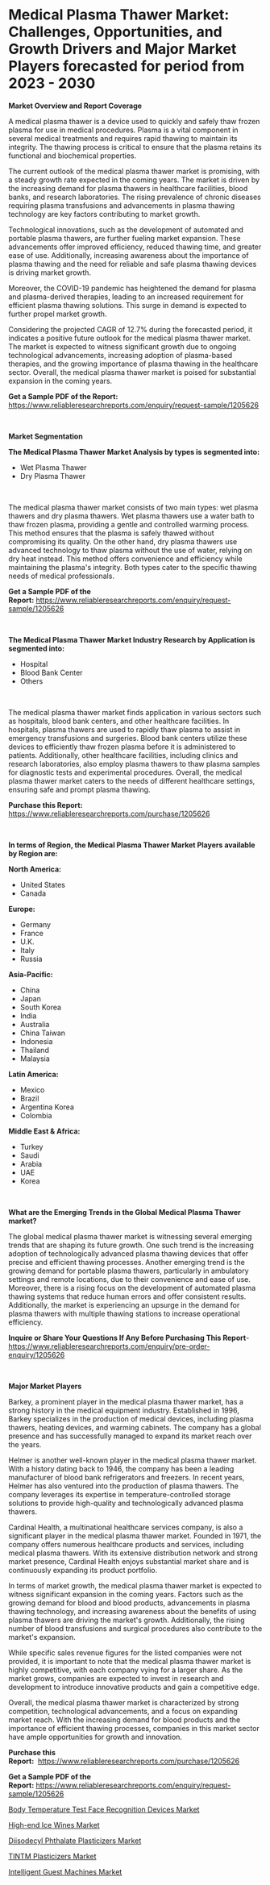 <p><h1>Medical Plasma Thawer Market: Challenges, Opportunities, and Growth Drivers and Major Market Players forecasted for period from 2023 - 2030</h1></p><p><strong>Market Overview and Report Coverage</strong></p>
<p><p>A medical plasma thawer is a device used to quickly and safely thaw frozen plasma for use in medical procedures. Plasma is a vital component in several medical treatments and requires rapid thawing to maintain its integrity. The thawing process is critical to ensure that the plasma retains its functional and biochemical properties.</p><p>The current outlook of the medical plasma thawer market is promising, with a steady growth rate expected in the coming years. The market is driven by the increasing demand for plasma thawers in healthcare facilities, blood banks, and research laboratories. The rising prevalence of chronic diseases requiring plasma transfusions and advancements in plasma thawing technology are key factors contributing to market growth.</p><p>Technological innovations, such as the development of automated and portable plasma thawers, are further fueling market expansion. These advancements offer improved efficiency, reduced thawing time, and greater ease of use. Additionally, increasing awareness about the importance of plasma thawing and the need for reliable and safe plasma thawing devices is driving market growth.</p><p>Moreover, the COVID-19 pandemic has heightened the demand for plasma and plasma-derived therapies, leading to an increased requirement for efficient plasma thawing solutions. This surge in demand is expected to further propel market growth.</p><p>Considering the projected CAGR of 12.7% during the forecasted period, it indicates a positive future outlook for the medical plasma thawer market. The market is expected to witness significant growth due to ongoing technological advancements, increasing adoption of plasma-based therapies, and the growing importance of plasma thawing in the healthcare sector. Overall, the medical plasma thawer market is poised for substantial expansion in the coming years.</p></p>
<p><strong>Get a Sample PDF of the Report:</strong> <a href="https://www.reliableresearchreports.com/enquiry/request-sample/1205626">https://www.reliableresearchreports.com/enquiry/request-sample/1205626</a></p>
<p>&nbsp;</p>
<p><strong>Market Segmentation</strong></p>
<p><strong>The Medical Plasma Thawer Market Analysis by types is segmented into:</strong></p>
<p><ul><li>Wet Plasma Thawer</li><li>Dry Plasma Thawer</li></ul></p>
<p>&nbsp;</p>
<p><p>The medical plasma thawer market consists of two main types: wet plasma thawers and dry plasma thawers. Wet plasma thawers use a water bath to thaw frozen plasma, providing a gentle and controlled warming process. This method ensures that the plasma is safely thawed without compromising its quality. On the other hand, dry plasma thawers use advanced technology to thaw plasma without the use of water, relying on dry heat instead. This method offers convenience and efficiency while maintaining the plasma's integrity. Both types cater to the specific thawing needs of medical professionals.</p></p>
<p><strong>Get a Sample PDF of the Report:</strong>&nbsp;<a href="https://www.reliableresearchreports.com/enquiry/request-sample/1205626">https://www.reliableresearchreports.com/enquiry/request-sample/1205626</a></p>
<p>&nbsp;</p>
<p><strong>The Medical Plasma Thawer Market Industry Research by Application is segmented into:</strong></p>
<p><ul><li>Hospital</li><li>Blood Bank Center</li><li>Others</li></ul></p>
<p>&nbsp;</p>
<p><p>The medical plasma thawer market finds application in various sectors such as hospitals, blood bank centers, and other healthcare facilities. In hospitals, plasma thawers are used to rapidly thaw plasma to assist in emergency transfusions and surgeries. Blood bank centers utilize these devices to efficiently thaw frozen plasma before it is administered to patients. Additionally, other healthcare facilities, including clinics and research laboratories, also employ plasma thawers to thaw plasma samples for diagnostic tests and experimental procedures. Overall, the medical plasma thawer market caters to the needs of different healthcare settings, ensuring safe and prompt plasma thawing.</p></p>
<p><strong>Purchase this Report:</strong>&nbsp; <a href="https://www.reliableresearchreports.com/purchase/1205626">https://www.reliableresearchreports.com/purchase/1205626</a></p>
<p>&nbsp;</p>
<p><strong>In terms of Region, the Medical Plasma Thawer Market Players available by Region are:</strong></p>
<p>
    <p> <strong> North America: </strong>
        <ul>
            <li>United States</li>
            <li>Canada</li>
        </ul>
        </p> 
    <p> <strong> Europe: </strong>
        <ul>
            <li>Germany</li>
            <li>France</li>
            <li>U.K.</li>
            <li>Italy</li>
            <li>Russia</li>
        </ul>
        </p> 
    <p> <strong> Asia-Pacific: </strong>
        <ul>
            <li>China</li>
            <li>Japan</li>
            <li>South Korea</li>
            <li>India</li>
            <li>Australia</li>
            <li>China Taiwan</li>
            <li>Indonesia</li>
            <li>Thailand</li>
            <li>Malaysia</li>
        </ul>
        </p> 
    <p> <strong> Latin America: </strong>
        <ul>
            <li>Mexico</li>
            <li>Brazil</li>
            <li>Argentina Korea</li>
            <li>Colombia</li>
        </ul>
        </p> 
    <p> <strong> Middle East & Africa: </strong>
        <ul>
            <li>Turkey</li>
            <li>Saudi</li>
            <li>Arabia</li>
            <li>UAE</li>
            <li>Korea</li>
        </ul>
    </p>
    </p>
<p>&nbsp;</p>
<p><strong>What are the Emerging Trends in the Global Medical Plasma Thawer market?</strong></p>
<p><p>The global medical plasma thawer market is witnessing several emerging trends that are shaping its future growth. One such trend is the increasing adoption of technologically advanced plasma thawing devices that offer precise and efficient thawing processes. Another emerging trend is the growing demand for portable plasma thawers, particularly in ambulatory settings and remote locations, due to their convenience and ease of use. Moreover, there is a rising focus on the development of automated plasma thawing systems that reduce human errors and offer consistent results. Additionally, the market is experiencing an upsurge in the demand for plasma thawers with multiple thawing stations to increase operational efficiency.</p></p>
<p><strong>Inquire or Share Your Questions If Any Before Purchasing This Report</strong>- <a href="https://www.reliableresearchreports.com/enquiry/pre-order-enquiry/1205626">https://www.reliableresearchreports.com/enquiry/pre-order-enquiry/1205626</a></p>
<p>&nbsp;</p>
<p><strong>Major Market Players</strong></p>
<p><p>Barkey, a prominent player in the medical plasma thawer market, has a strong history in the medical equipment industry. Established in 1996, Barkey specializes in the production of medical devices, including plasma thawers, heating devices, and warming cabinets. The company has a global presence and has successfully managed to expand its market reach over the years.</p><p>Helmer is another well-known player in the medical plasma thawer market. With a history dating back to 1946, the company has been a leading manufacturer of blood bank refrigerators and freezers. In recent years, Helmer has also ventured into the production of plasma thawers. The company leverages its expertise in temperature-controlled storage solutions to provide high-quality and technologically advanced plasma thawers.</p><p>Cardinal Health, a multinational healthcare services company, is also a significant player in the medical plasma thawer market. Founded in 1971, the company offers numerous healthcare products and services, including medical plasma thawers. With its extensive distribution network and strong market presence, Cardinal Health enjoys substantial market share and is continuously expanding its product portfolio.</p><p>In terms of market growth, the medical plasma thawer market is expected to witness significant expansion in the coming years. Factors such as the growing demand for blood and blood products, advancements in plasma thawing technology, and increasing awareness about the benefits of using plasma thawers are driving the market's growth. Additionally, the rising number of blood transfusions and surgical procedures also contribute to the market's expansion.</p><p>While specific sales revenue figures for the listed companies were not provided, it is important to note that the medical plasma thawer market is highly competitive, with each company vying for a larger share. As the market grows, companies are expected to invest in research and development to introduce innovative products and gain a competitive edge.</p><p>Overall, the medical plasma thawer market is characterized by strong competition, technological advancements, and a focus on expanding market reach. With the increasing demand for blood products and the importance of efficient thawing processes, companies in this market sector have ample opportunities for growth and innovation.</p></p>
<p><strong>Purchase this Report:</strong>&nbsp;&nbsp;<a href="https://www.reliableresearchreports.com/purchase/1205626">https://www.reliableresearchreports.com/purchase/1205626</a></p>
<p></p>
<p><strong>Get a Sample PDF of the Report:</strong>&nbsp;<a href="https://www.reliableresearchreports.com/enquiry/request-sample/1205626">https://www.reliableresearchreports.com/enquiry/request-sample/1205626</a></p>
<p><p><a href="https://www.linkedin.com/pulse/body-temperature-test-face-recognition-devices/">Body Temperature Test Face Recognition Devices Market</a></p><p><a href="https://www.linkedin.com/pulse/high-end-ice-wines-market-share-amp-new-trends-analysis-report/">High-end Ice Wines Market</a></p><p><a href="https://medium.com/@waltercruz6g/diisodecyl-phthalate-plasticizers-market-outlook-industry-overview-and-forecast-2023-to-2030-26a58f4d2fe9">Diisodecyl Phthalate Plasticizers Market</a></p><p><a href="https://medium.com/@seanhunt765/tintm-plasticizers-market-comprehensive-assessment-by-type-application-and-geography-32320d6de9ee">TINTM Plasticizers Market</a></p><p><a href="https://www.linkedin.com/pulse/decoding-intelligent-guest-machines-market/">Intelligent Guest Machines Market</a></p></p>